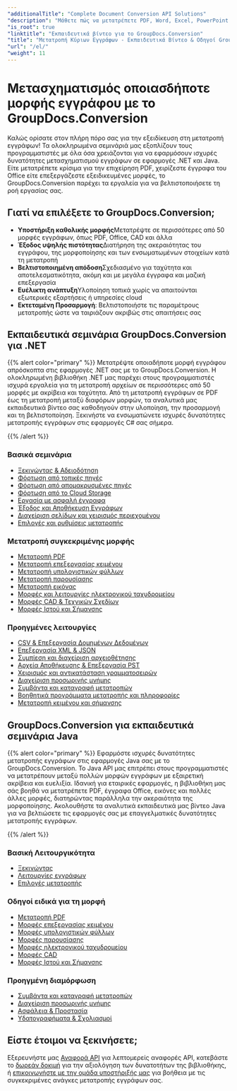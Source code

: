 ```yaml
---
"additionalTitle": "Complete Document Conversion API Solutions"
"description": "Μάθετε πώς να μετατρέπετε PDF, Word, Excel, PowerPoint και πάνω από 50 μορφές με τα βήμα προς βήμα εκπαιδευτικά μας βίντεο. Εφαρμόστε απρόσκοπτη μετατροπή εγγράφων στις εφαρμογές σας."
"is_root": true
"linktitle": "Εκπαιδευτικά βίντεο για το GroupDocs.Conversion"
"title": "Μετατροπή Κύριων Εγγράφων - Εκπαιδευτικά Βίντεο & Οδηγοί GroupDocs.Conversion"
"url": "/el/"
"weight": 11
---
```


# Μετασχηματισμός οποιασδήποτε μορφής εγγράφου με το GroupDocs.Conversion

Καλώς ορίσατε στον πλήρη πόρο σας για την εξειδίκευση στη μετατροπή εγγράφων! Τα ολοκληρωμένα σεμινάριά μας εξοπλίζουν τους προγραμματιστές με όλα όσα χρειάζονται για να εφαρμόσουν ισχυρές δυνατότητες μετασχηματισμού εγγράφων σε εφαρμογές .NET και Java. Είτε μετατρέπετε κρίσιμα για την επιχείρηση PDF, χειρίζεστε έγγραφα του Office είτε επεξεργάζεστε εξειδικευμένες μορφές, το GroupDocs.Conversion παρέχει τα εργαλεία για να βελτιστοποιήσετε τη ροή εργασίας σας.

## Γιατί να επιλέξετε το GroupDocs.Conversion;

- **Υποστήριξη καθολικής μορφής**Μετατρέψτε σε περισσότερες από 50 μορφές εγγράφων, όπως PDF, Office, CAD και άλλα
- **Έξοδος υψηλής πιστότητας**Διατήρηση της ακεραιότητας του εγγράφου, της μορφοποίησης και των ενσωματωμένων στοιχείων κατά τη μετατροπή
- **Βελτιστοποιημένη απόδοση**Σχεδιασμένο για ταχύτητα και αποτελεσματικότητα, ακόμη και με μεγάλα έγγραφα και μαζική επεξεργασία
- **Ευέλικτη ανάπτυξη**Υλοποίηση τοπικά χωρίς να απαιτούνται εξωτερικές εξαρτήσεις ή υπηρεσίες cloud
- **Εκτεταμένη Προσαρμογή**: Βελτιστοποιήστε τις παραμέτρους μετατροπής ώστε να ταιριάζουν ακριβώς στις απαιτήσεις σας

## Εκπαιδευτικά σεμινάρια GroupDocs.Conversion για .NET

{{% alert color="primary" %}}
Μετατρέψτε οποιαδήποτε μορφή εγγράφου απρόσκοπτα στις εφαρμογές .NET σας με το GroupDocs.Conversion. Η ολοκληρωμένη βιβλιοθήκη .NET μας παρέχει στους προγραμματιστές ισχυρά εργαλεία για τη μετατροπή αρχείων σε περισσότερες από 50 μορφές με ακρίβεια και ταχύτητα. Από τη μετατροπή εγγράφων σε PDF έως τη μετατροπή μεταξύ διαφόρων μορφών, τα αναλυτικά μας εκπαιδευτικά βίντεο σας καθοδηγούν στην υλοποίηση, την προσαρμογή και τη βελτιστοποίηση. Ξεκινήστε να ενσωματώνετε ισχυρές δυνατότητες μετατροπής εγγράφων στις εφαρμογές C# σας σήμερα.

{{% /alert %}}

### Βασικά σεμινάρια

- [Ξεκινώντας & Αδειοδότηση](./net/getting-started-licensing/)
- [Φόρτωση από τοπικές πηγές](./net/loading-from-local-sources/)
- [Φόρτωση από απομακρυσμένες πηγές](./net/loading-from-remote-sources/)
- [Φόρτωση από το Cloud Storage](./net/loading-from-cloud-storage/)
- [Εργασία με ασφαλή έγγραφα](./net/working-with-secure-documents/)
- [Έξοδος και Αποθήκευση Εγγράφων](./net/document-output-saving/)
- [Διαχείριση σελίδων και χειρισμός περιεχομένου](./net/page-management-content-manipulation/)
- [Επιλογές και ρυθμίσεις μετατροπής](./net/conversion-options-settings/)

### Μετατροπή συγκεκριμένης μορφής

- [Μετατροπή PDF](./net/pdf-conversion/)
- [Μετατροπή επεξεργασίας κειμένου](./net/word-processing-conversion/)
- [Μετατροπή υπολογιστικών φύλλων](./net/spreadsheet-conversion/)
- [Μετατροπή παρουσίασης](./net/presentation-conversion/)
- [Μετατροπή εικόνας](./net/image-conversion/)
- [Μορφές και λειτουργίες ηλεκτρονικού ταχυδρομείου](./net/email-formats-features/)
- [Μορφές CAD & Τεχνικών Σχεδίων](./net/cad-technical-drawing-formats/)
- [Μορφές Ιστού και Σήμανσης](./net/web-markup-formats/)

### Προηγμένες λειτουργίες

- [CSV & Επεξεργασία Δομημένων Δεδομένων](./net/csv-structured-data-processing/)
- [Επεξεργασία XML & JSON](./net/xml-json-processing/)
- [Συμπίεση και διαχείριση αρχειοθέτησης](./net/compression-archive-handling/)
- [Αρχεία Αποθήκευσης & Επεξεργασία PST](./net/storage-files-pst-processing/)
- [Χειρισμός και αντικατάσταση γραμματοσειρών](./net/font-handling-substitution/)
- [Διαχείριση προσωρινής μνήμης](./net/cache-management/)
- [Συμβάντα και καταγραφή μετατροπών](./net/conversion-events-logging/)
- [Βοηθητικά προγράμματα μετατροπής και πληροφορίες](./net/conversion-utilities-information/)
- [Μετατροπή κειμένου και σήμανσης](./net/text-markup-conversion/)

## GroupDocs.Conversion για εκπαιδευτικά σεμινάρια Java

{{% alert color="primary" %}}
Εφαρμόστε ισχυρές δυνατότητες μετατροπής εγγράφων στις εφαρμογές Java σας με το GroupDocs.Conversion. Το Java API μας επιτρέπει στους προγραμματιστές να μετατρέπουν μεταξύ πολλών μορφών εγγράφων με εξαιρετική ακρίβεια και ευελιξία. Ιδανική για εταιρικές εφαρμογές, η βιβλιοθήκη μας σάς βοηθά να μετατρέπετε PDF, έγγραφα Office, εικόνες και πολλές άλλες μορφές, διατηρώντας παράλληλα την ακεραιότητα της μορφοποίησης. Ακολουθήστε τα αναλυτικά εκπαιδευτικά μας βίντεο Java για να βελτιώσετε τις εφαρμογές σας με επαγγελματικές δυνατότητες μετατροπής εγγράφων.

{{% /alert %}}

### Βασική Λειτουργικότητα

- [Ξεκινώντας](./java/getting-started/)
- [Λειτουργίες εγγράφων](./java/document-operations/)
- [Επιλογές μετατροπής](./java/conversion-options/)

### Οδηγοί ειδικά για τη μορφή

- [Μετατροπή PDF](./java/pdf-conversion/)
- [Μορφές επεξεργασίας κειμένου](./java/word-processing-formats/)
- [Μορφές υπολογιστικών φύλλων](./java/spreadsheet-formats/)
- [Μορφές παρουσίασης](./java/presentation-formats/)
- [Μορφές ηλεκτρονικού ταχυδρομείου](./java/email-formats/)
- [Μορφές CAD](./java/cad-formats/)
- [Μορφές Ιστού και Σήμανσης](./java/web-markup-formats/)

### Προηγμένη διαμόρφωση

- [Συμβάντα και καταγραφή μετατροπών](./java/conversion-events-logging/)
- [Διαχείριση προσωρινής μνήμης](./java/cache-management/)
- [Ασφάλεια & Προστασία](./java/security-protection/)
- [Υδατογραφήματα & Σχολιασμοί](./java/watermarks-annotations/)

## Είστε έτοιμοι να ξεκινήσετε;

Εξερευνήστε μας [Αναφορά API](https://reference.groupdocs.com/) για λεπτομερείς αναφορές API, κατεβάστε το [δωρεάν δοκιμή](https://releases.groupdocs.com/) για την αξιολόγηση των δυνατοτήτων της βιβλιοθήκης, ή [επικοινωνήστε με την ομάδα υποστήριξής μας](https://forum.groupdocs.com/) για βοήθεια με τις συγκεκριμένες ανάγκες μετατροπής εγγράφων σας.